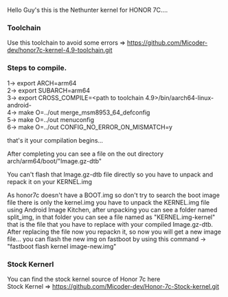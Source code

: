 Hello Guy's this is the Nethunter kernel for HONOR 7C....

### Toolchain

Use this toolchain to avoid some errors => https://github.com/Micoder-dev/honor7c-kernel-4.9-toolchain.git

### Steps to compile.

1-> export ARCH=arm64 </br>
2-> export SUBARCH=arm64 </br>
3-> export CROSS_COMPILE=<path to toolchain 4.9>/bin/aarch64-linux-android- </br>
4-> make O=../out merge_msm8953_64_defconfig </br>
5-> make O=../out menuconfig </br>
6-> make O=../out CONFIG_NO_ERROR_ON_MISMATCH=y </br>

that's it your compilation begins...

After completing you can see a file on the out directory arch/arm64/boot/"Image.gz-dtb"

You can't flash that Image.gz-dtb file directly so you have to unpack and repack it on your KERNEL.img

As honor7c doesn't have a BOOT.img so don't try to search the boot image file there is only the kernel.img you have to unpack the KERNEL.img file using Android Image Kitchen, after unpacking you can see a folder named split_img, in that folder you can see a file named as "KERNEL.img-kernel" that is the file that you have to replace with your compiled Image.gz-dtb. After replacing the file now you repackn it, so now you will get a new image file... you can flash the new img on fastboot by using this command -> "fastboot flash kernel image-new.img"

### Stock Kernerl

You can find the stock kernel source of Honor 7c here </br>
Stock Kernel => https://github.com/Micoder-dev/Honor-7c-Stock-kernel.git
